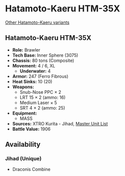 # Hatamoto-Kaeru HTM-35X

[Other Hatamoto-Kaeru variants](../hatamoto-kaeru.md)

## Hatamoto-Kaeru HTM-35X
- **Role:** Brawler
- **Tech Base:** Inner Sphere (3075)
- **Chassis:** 80 tons (Composite)
- **Movement:** 4 / 6, XL
  - **Underwater:** 4
- **Armor:** 247 (Ferro Fibrous)
- **Heat Sinks:** 10 (20)
- **Weapons:**
  - Snub-Nose PPC × 2
  - LRT 15 × 2 (ammo: 16)
  - Medium Laser × 5
  - SRT 4 × 2 (ammo: 25)
- **Equipment:**
  - MASS
- **Sources:** XTRO Kurita - Jihad, [Master Unit List](http://masterunitlist.info/Unit/Details/1406/hatamoto-kaeru-htm-35x)
- **Battle Value:** 1906

## Availability

### Jihad (Unique)
- Draconis Combine

